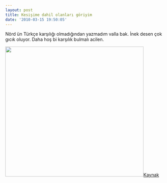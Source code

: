 ```yaml
---
layout: post
title: Kesişime dahil olanları göriyim
date: '2010-03-15 19:50:05'
---
```


Nörd ün Türkçe karşılığı olmadığından yazmadım valla bak. İnek desen çok gıcık oluyor. Daha hoş bi karşılık bulmalı acilen.

<a href="http://devdala.files.wordpress.com/2010/03/nerd-venn-diagram.jpg"><img class="aligncenter" src="http://devdala.files.wordpress.com/2010/03/nerd-venn-diagram.jpg" alt="" width="434" height="407" /></a><a href="http://nynerd.com/nerd-venn-diagram/" target="_blank">Kaynak</a>